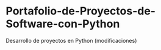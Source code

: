 # Portafolio-de-Proyectos-de-Software-con-Python
Desarrollo de proyectos en Python (modificaciones)
